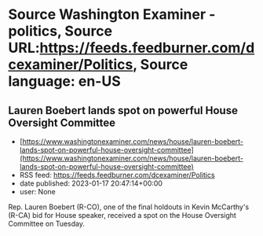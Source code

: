 # Source Washington Examiner - politics, Source URL:https://feeds.feedburner.com/dcexaminer/Politics, Source language: en-US

## Lauren Boebert lands spot on powerful House Oversight Committee
 - [https://www.washingtonexaminer.com/news/house/lauren-boebert-lands-spot-on-powerful-house-oversight-committee](https://www.washingtonexaminer.com/news/house/lauren-boebert-lands-spot-on-powerful-house-oversight-committee)
 - RSS feed: https://feeds.feedburner.com/dcexaminer/Politics
 - date published: 2023-01-17 20:47:14+00:00
 - user: None

Rep. Lauren Boebert (R-CO), one of the final holdouts in Kevin McCarthy's (R-CA) bid for House speaker, received a spot on the House Oversight Committee on Tuesday.
